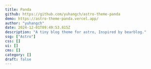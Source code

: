 ```yaml
---
title: Panda
github: https://github.com/yuhangch/astro-theme-panda
demo: https://astro-theme-panda.vercel.app/
author: "yuhangch"
date: 2024-12-01T09:49:53.815Z
description: "A tiny blog theme for astro, Inspired by bearblog."
ssg: ["Astro"]
css: []
ui: []
cms: []
category: []
draft: false
---
```

